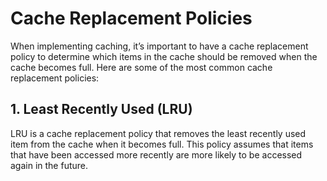 # Cache Replacement Policies
When implementing caching, it’s important to have a cache replacement policy to determine which items in the cache should be removed when the cache becomes full. Here are some of the most common cache replacement policies:

## 1. Least Recently Used (LRU)
LRU is a cache replacement policy that removes the least recently used item from the cache when it becomes full. This policy assumes that items that have been accessed more recently are more likely to be accessed again in the future.